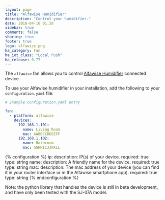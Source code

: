 ```yaml
---
layout: page
title: "Alfawise Humidifier"
description: "Control your humidifier."
date: 2018-04-16 01.28
sidebar: true
comments: false
sharing: true
footer: true
logo: alfawise.png
ha_category: Fan
ha_iot_class: "Local Push"
ha_release: 0.77
---
```


The `alfawise` fan allows you to control [Alfawise Humidifier](https://www.alfawise.com/copy-of-kitchen-shrter-1) 
connected device.

To use your Alfawise humidifier in your installation, add the following to 
your `configuration.yaml` file:

```yaml
# Example configuration.yaml entry

fan:
  - platform: alfawise
    devices:
      192.168.1.101:
        name: Living Room
        mac: AABBCCDDEEFF
      192.168.1.102:
        name: Bathroom
        mac: GGHHIIJJKKLL
```

{% configuration %}
ip:
  description: IP(s) of your device.
  required: true
  type: string
name:
  description: A friendly name for the device.
  required: true
  type: string
mac:
  description: The mac address of your device (you can find it in your router interface or in the Alfawise smartphone app).
  required: true
  type: string
{% endconfiguration %}

<p class='note warning'>
Note: the python library that handles the device is still in beta development, and have only been tested with the SJ-07A model.
</p>
